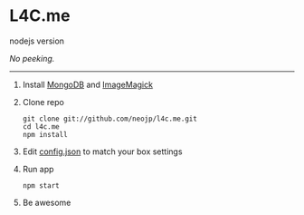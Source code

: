 L4C.me
================

nodejs version

_No peeking._

---

1. Install [MongoDB](http://www.mongodb.org/display/DOCS/Quickstart) and [ImageMagick](http://www.imagemagick.org/)

2. Clone repo

   ```
   git clone git://github.com/neojp/l4c.me.git
   cd l4c.me
   npm install
   ```

3. Edit [config.json](https://github.com/neojp/l4c.me/blob/master/config.json) to match your box settings

4. Run app

   ```
   npm start
   ```

5. Be awesome